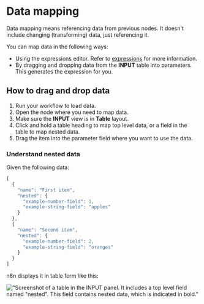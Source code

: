# Data mapping

Data mapping means referencing data from previous nodes. It doesn't include changing (transforming) data, just referencing it.

You can map data in the following ways:

* Using the expressions editor. Refer to [expressions](/code-examples/expressions/) for more information.
* By dragging and dropping data from the **INPUT** table into parameters. This generates the expression for you.

## How to drag and drop data

1. Run your workflow to load data.
2. Open the node where you need to map data.
3. Make sure the **INPUT** view is in **Table** layout.
4. Click and hold a table heading to map top level data, or a field in the table to map nested data.	
5. Drag the item into the parameter field where you want to use the data.

### Understand nested data

Given the following data:

```js
[
  {
    "name": "First item",
    "nested": {
      "example-number-field": 1,
      "example-string-field": "apples"
    }
  },
  {
    "name": "Second item",
    "nested": {
      "example-number-field": 2,
      "example-string-field": "oranges"
    }
  }
]
```

n8n displays it in table form like this:

!["Screenshot of a table in the INPUT panel. It includes a top level field named "nested". This field contains nested data, which is indicated in bold."](/_images/data/data-mapping/nested-data.png)
